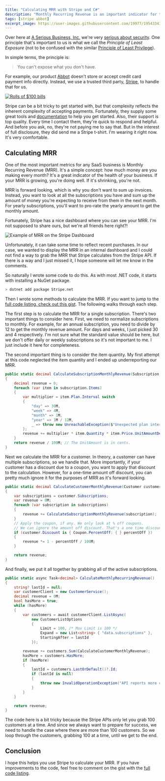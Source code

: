 ```yaml
---
title: "Calculating MRR with Stripe and C#"
description: "Monthly Recurring Revenue is an important indicator for the health of your business. Here's how to calculate it using the Stripe API and C#."
tags: [stripe abbot]
excerpt_image: https://user-images.githubusercontent.com/19977/195433434-7d3bd771-e32a-4630-b12f-08980bf5abc2.jpg
---
```


Over here at [A Serious Business, Inc.](https://www.aseriousbusiness.com/) we're very [serious about security](https://ab.bot/blog/abbot-is-soc2-compliant). One principle that's important to us is what we call the *Principle of Least Exposure* (not to be confused with the similar [Principle of Least Privilege](https://en.wikipedia.org/wiki/Principle_of_least_privilege)).

In simple terms, the principle is:

> You can't expose what you don't have.

For example, our product [Abbot](https://ab.bot/) doesn't store or accept credit card payment info directly. Instead, we use a trusted third party, [Stripe](https://stripe.com/), to handle that for us.

[![Rolls of $100 bills](https://user-images.githubusercontent.com/19977/195433434-7d3bd771-e32a-4630-b12f-08980bf5abc2.jpg "Dolla dolla bills, y'all! - CC BY 2.0 by Pictures of Money")](https://www.flickr.com/photos/pictures-of-money/17123251389/)

Stripe can be a bit tricky to get started with, but that complexity reflects the inherent complexity of accepting payments. Fortunately, they supply some great tools and [documentation](https://stripe.com/docs) to help you get started. Also, their support is top quality. Every time I contact them, they're quick to respond and helpful. And before you ask, no, they're not paying me to say that. But in the interest of full disclosure, they did send me a Stripe t-shirt. I'm wearing it right now. It's very comfortable.

## Calculating MRR

One of the most important metrics for any SaaS business is Monthly Recurring Revenue (MRR). It's a simple concept: how much money are you making every month? It's a great indicator of the health of your business. If your MRR is growing, you're doing well. If it's shrinking, you're not.

MRR is forward looking, which is why you don't want to sum up invoices. Instead, you want to look at all the subscriptions you have and sum up the amount of money you're expecting to receive from them in the next month. For yearly subscriptions, you'll want to pro-rate the yearly amount to get the monthly amount.

Fortunately, Stripe has a nice dashboard where you can see your MRR. I'm not supposed to share ours, but we're all friends here right?!

![Example of MRR on the Stripe Dashboard](https://user-images.githubusercontent.com/19977/195445796-618ccc09-e369-46a8-b680-f4f60f6deb9f.png "We're RICH!...friend.")

Unfortunately, it can take some time to reflect recent purchases. In our case, we wanted to display the MRR in an internal dashboard and I could not find a way to grab the MRR that Stripe calculates from the Stripe API. If there is a way and I just missed it, I hope someone will let me know in the comments.

So naturally I wrote some code to do this. As with most .NET code, it starts with installing a NuGet package.

```bash
> dotnet add package Stripe.net
```

Then I wrote some methods to calculate the MRR. If you want to jump to the [full code listing, check out this gist](https://gist.github.com/haacked/0a34391bfc2fddda192a082cfe5867af). The following walks through each step.

The first step is to calculate the MRR for a single subscription. There's two important things to consider here. First, we need to normalize subscriptions to monthly. For example, for an annual subscription, you need to divide by 12 to get the monthly revenue amount. For days and weeks, I just picked 30 and 4 respectively. I'm not sure what the standard value should be here, but we don't offer daily or weekly subscriptions so it's not important to me. I just include it here for completeness.

The second important thing is to consider the item quantity. My first attempt at this code neglected the item quantity and I ended up underreporting our MRR.

```csharp
public static decimal CalculateSubscriptionMonthlyRevenue(Subscription subscription)
{
    decimal revenue = 0;
    foreach (var item in subscription.Items)
    {
        var multiplier = item.Plan.Interval switch
        {
            "day" => 30M,
            "week" => 4M,
            "month" => 1M,
            "year" => 1M / 12M,
            _ => throw new UnreachableException($"Unexpected plan interval: {item.Plan.Interval}.")
        };
        revenue += multiplier * item.Quantity * item.Price.UnitAmountDecimal.GetValueOrDefault();
    }
    return revenue / 100M; // The UnitAmount is in cents.
}
```

Next we calculate the MRR for a customer. In theory, a customer can have multiple subscriptions, so we handle that. More importantly, if your customer has a discount due to a coupon, you want to apply that discount to the calculation. However, for a one-time amount off discount, you can pretty much ignore it for the purposes of MRR as it's forward looking.

```csharp
public static decimal CalculateCustomerMonthlyRevenue(Customer customer)
{
    var subscriptions = customer.Subscriptions;
    var revenue = 0M;
    foreach (var subscription in subscriptions)
    {
        revenue += CalculateSubscriptionMonthlyRevenue(subscription);
    }
    // Apply the coupon, if any. We only look at % off coupons.
    // We can ignore the amount off discount. That's a one time discount and doesn't affect ongoing MRR.
    if (customer.Discount is { Coupon.PercentOff: { } percentOff })
    {
        revenue *= 1 - percentOff / 100M;
    }

    return revenue;
}
```

And finally, we put it all together by grabbing all of the active subscriptions.

```csharp
public static async Task<decimal> CalculateMonthlyRecurringRevenue()
{
    string? lastId = null;
    var customerClient = new CustomerService();
    decimal revenue = 0M;
    bool hasMore = true;
    while (hasMore)
    {
        var customers = await customerClient.ListAsync(
            new CustomerListOptions
            {
                Limit = 100, /* Max Limit is 100 */
                Expand = new List<string> { "data.subscriptions" },
                StartingAfter = lastId
            });

        revenue += customers.Sum(CalculateCustomerMonthlyRevenue);
        hasMore = customers.HasMore;
        if (hasMore)
        {
            lastId = customers.LastOrDefault()?.Id;
            if (lastId is null)
            {
                throw new InvalidOperationException("API reports more customers but no last id was returned.");
            }
        }
    }

    return revenue;
}
```

The code here is a bit tricky because the Stripe APIs only let you grab 100 customers at a time. And since we always want to prepare for success, we need to handle the case where there are more than 100 customers. So we loop through the customers, grabbing 100 at a time, until we get to the end.

## Conclusion

I hope this helps you use Stripe to calculate your MRR. If you have improvements to the code, feel free to comment on the gist with the [full code listing](https://gist.github.com/haacked/0a34391bfc2fddda192a082cfe5867af).
